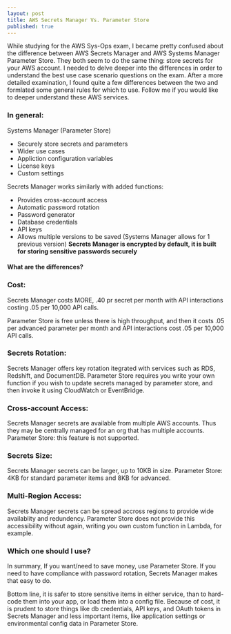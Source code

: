 ```yaml
---
layout: post
title: AWS Secrets Manager Vs. Parameter Store
published: true
---
```

While studying for the AWS Sys-Ops exam, I became pretty confused about the difference between AWS Secrets Manager and AWS Systems Manager Parameter Store. They both seem to do the same thing: store secrets for your AWS account. I needed to delve deeper into the differences in order to understand the best use case scenario questions on the exam. After a more detailed examination, I found quite a few differences between the two and formlated some general rules for which to use. Follow me if you would like to deeper understand these AWS services.

### In general:
Systems Manager (Parameter Store)
- Securely store secrets and parameters
- Wider use cases
- Appliction configuration variables
- License keys
- Custom settings

Secrets Manager works similarly with added functions:
- Provides cross-account access
- Automatic password rotation
- Password generator
- Database credentials
- API keys
- Allows multiple versions to be saved (Systems Manager allows for 1 previous version)
**Secrets Manager is encrypted by default, it is built for storing sensitive passwords securely**

#### What are the differences?
### Cost:
Secrets Manager costs MORE, .40 pr secret per month with API interactions costing .05 per 10,000 API calls.

Parameter Store is free unless there is high throughput, and then it costs .05 per advanced parameter per month and API interactions cost .05 per 10,000 API calls.

### Secrets Rotation:
Secrets Manager offers key rotation itegrated with services such as RDS, Redshift, and DocumentDB.
Parameter Store requires you write your own function if you wish to update secrets managed by parameter store, and then invoke it using CloudWatch or EventBridge.

### Cross-account Access:
Secrets Manager secrets are available from multiple AWS accounts. Thus they may be centrally managed for an org that has multiple accounts.
Parameter Store: this feature is not supported.

### Secrets Size:
Secrets Manager secrets can be larger, up to 10KB in size.
Parameter Store: 4KB for standard parameter items and 8KB for advanced.

### Multi-Region Access:
Secrets Manager secrets can be spread accross regions to provide wide availablity and redundency.
Parameter Store does not provide this accessibility without again, writing you own custom function in Lambda, for example.

### Which one should I use?
In summary,
If you want/need to save money, use Parameter Store.
If you need to have compliance with password rotation, Secrets Manager makes that easy to do.

Bottom line, it is safer to store sensitive items  in either service, than to hard-code them into your app, or load them into a config file. Because of cost, it is prudent to store things like db credentials, API keys, and OAuth tokens in Secrets Manager and less important items, like application settings or environmental config data in Parameter Store.


